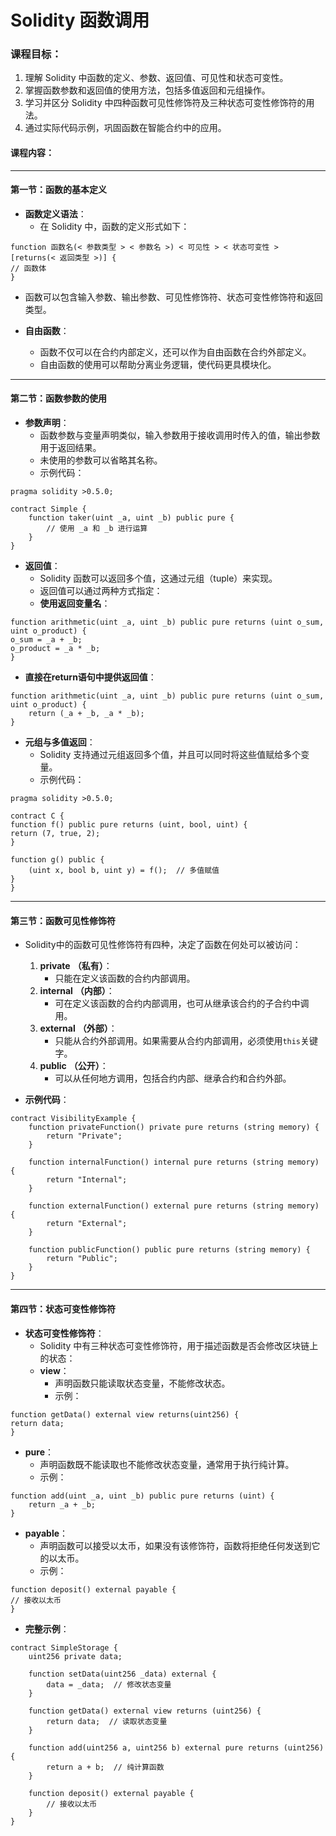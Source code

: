 # Solidity 函数调用

### **课程目标：**

1. 理解 Solidity 中函数的定义、参数、返回值、可见性和状态可变性。
2. 掌握函数参数和返回值的使用方法，包括多值返回和元组操作。
3. 学习并区分 Solidity 中四种函数可见性修饰符及三种状态可变性修饰符的用法。
4. 通过实际代码示例，巩固函数在智能合约中的应用。

#### **课程内容：**

---

#### **第一节：函数的基本定义**

- **函数定义语法**：
  - 在 Solidity 中，函数的定义形式如下：

```solidity
function 函数名(< 参数类型 > < 参数名 >) < 可见性 > < 状态可变性 > [returns(< 返回类型 >)] {
// 函数体
}

```
- 函数可以包含输入参数、输出参数、可见性修饰符、状态可变性修饰符和返回类型。

- **自由函数**：
	- 函数不仅可以在合约内部定义，还可以作为自由函数在合约外部定义。
	- 自由函数的使用可以帮助分离业务逻辑，使代码更具模块化。

---

#### **第二节：函数参数的使用**

- **参数声明**：
	- 函数参数与变量声明类似，输入参数用于接收调用时传入的值，输出参数用于返回结果。
	- 未使用的参数可以省略其名称。
	- 示例代码：
```solidity
pragma solidity >0.5.0;

contract Simple {
    function taker(uint _a, uint _b) public pure {
        // 使用 _a 和 _b 进行运算
    }
}
```

- **返回值**：
  - Solidity 函数可以返回多个值，这通过元组（tuple）来实现。
  - 返回值可以通过两种方式指定：
  - **使用返回变量名**：

```solidity
function arithmetic(uint _a, uint _b) public pure returns (uint o_sum, uint o_product) {
o_sum = _a + _b;
o_product = _a * _b;
}

```
- **直接在****return****语句中提供返回值**：
```solidity
function arithmetic(uint _a, uint _b) public pure returns (uint o_sum, uint o_product) {
    return (_a + _b, _a * _b);
}
```

- **元组与多值返回**：
  - Solidity 支持通过元组返回多个值，并且可以同时将这些值赋给多个变量。
  - 示例代码：

```solidity
pragma solidity >0.5.0;

contract C {
function f() public pure returns (uint, bool, uint) {
return (7, true, 2);
}

function g() public {
    (uint x, bool b, uint y) = f();  // 多值赋值
}
}

```

---

#### **第三节：函数可见性修饰符**
- Solidity中的函数可见性修饰符有四种，决定了函数在何处可以被访问：
	1. **private** **（私有）**：
		- 只能在定义该函数的合约内部调用。
	2. **internal** **（内部）**：
		- 可在定义该函数的合约内部调用，也可从继承该合约的子合约中调用。
	3. **external** **（外部）**：
		- 只能从合约外部调用。如果需要从合约内部调用，必须使用`this`关键字。
	4. **public** **（公开）**：
		- 可以从任何地方调用，包括合约内部、继承合约和合约外部。

- **示例代码**： 

```solidity
contract VisibilityExample {
    function privateFunction() private pure returns (string memory) {
        return "Private";
    }
    
    function internalFunction() internal pure returns (string memory) {
        return "Internal";
    }
    
    function externalFunction() external pure returns (string memory) {
        return "External";
    }
    
    function publicFunction() public pure returns (string memory) {
        return "Public";
    }
}
```

---

#### **第四节：状态可变性修饰符**

- **状态可变性修饰符**：
  - Solidity 中有三种状态可变性修饰符，用于描述函数是否会修改区块链上的状态：
  - **view**：
    - 声明函数只能读取状态变量，不能修改状态。
    - 示例：

```solidity
function getData() external view returns(uint256) {
return data;
}

```
- **pure**：
	- 声明函数既不能读取也不能修改状态变量，通常用于执行纯计算。
	- 示例：
		
```solidity
function add(uint _a, uint _b) public pure returns (uint) {
    return _a + _b;
}
```

- **payable**：
	- 声明函数可以接受以太币，如果没有该修饰符，函数将拒绝任何发送到它的以太币。
	- 示例：
```solidity
function deposit() external payable {
// 接收以太币
}

```

- **完整示例**： 

```solidity
contract SimpleStorage {
    uint256 private data;

    function setData(uint256 _data) external {
        data = _data;  // 修改状态变量
    }

    function getData() external view returns (uint256) {
        return data;  // 读取状态变量
    }

    function add(uint256 a, uint256 b) external pure returns (uint256) {
        return a + b;  // 纯计算函数
    }

    function deposit() external payable {
        // 接收以太币
    }
}
```